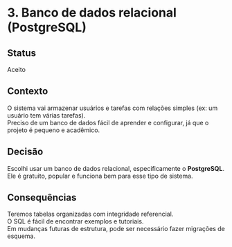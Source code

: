 # 3. Banco de dados relacional (PostgreSQL)

## Status
Aceito

## Contexto
O sistema vai armazenar usuários e tarefas com relações simples (ex: um usuário tem várias tarefas).  
Preciso de um banco de dados fácil de aprender e configurar, já que o projeto é pequeno e acadêmico.

## Decisão
Escolhi usar um banco de dados relacional, especificamente o **PostgreSQL**.  
Ele é gratuito, popular e funciona bem para esse tipo de sistema.

## Consequências
Teremos tabelas organizadas com integridade referencial.  
O SQL é fácil de encontrar exemplos e tutoriais.  
Em mudanças futuras de estrutura, pode ser necessário fazer migrações de esquema.


